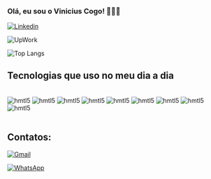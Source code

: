 ### Olá, eu sou o Vinicius Cogo! 👨🏻‍💻

[![Linkedin](https://img.shields.io/badge/LinkedIn-0077B5?style=for-the-badge&logo=linkedin&logoColor=white)](https://www.linkedin.com/in/vinicius-cogo-7aba101a3/)

![UpWork](https://img.shields.io/badge/UpWork-6FDA44?style=for-the-badge&logo=Upwork&logoColor=white)


![Top Langs](https://github-readme-stats.vercel.app/api/top-langs/?username=ViniCogo&hide_progress=true)

## Tecnologias que uso no meu dia a dia

<div style="display: inline_block"> <br/>
    <img align="center" alt="hmtl5" src="https://img.shields.io/badge/JavaScript-323330?style=for-the-badge&logo=javascript&logoColor=F7DF1E"></img>
    <img align="center" alt="hmtl5" src="https://img.shields.io/badge/C%23-239120?style=for-the-badge&logo=c-sharp&logoColor=white"></img>
    <img align="center" alt="hmtl5" src="https://img.shields.io/badge/HTML-239120?style=for-the-badge&logo=html5&logoColor=white"></img>
    <img align="center" alt="hmtl5" src="https://img.shields.io/badge/CSS-239120?&style=for-the-badge&logo=css3&logoColor=white"></img>
    <img align="center" alt="hmtl5" src="https://img.shields.io/badge/.NET-5C2D91?style=for-the-badge&logo=.net&logoColor=white"></img>
    <img align="center" alt="hmtl5" src="https://img.shields.io/badge/Node.js-43853D?style=for-the-badge&logo=node.js&logoColor=white"></img>
    <img align="center" alt="hmtl5" src="https://img.shields.io/badge/React-20232A?style=for-the-badge&logo=react&logoColor=61DAFB"></img>
    <img align="center" alt="hmtl5" src="https://img.shields.io/badge/PostgreSQL-316192?style=for-the-badge&logo=postgresql&logoColor=white"></img>
    <img align="center" alt="hmtl5" src="https://img.shields.io/badge/MongoDB-4EA94B?style=for-the-badge&logo=mongodb&logoColor=white"></img>
</div><br/>

## Contatos:
[![Gmail](https://img.shields.io/badge/Gmail-D14836?style=for-the-badge&logo=gmail&logoColor=white)](vini_cogo@hotmail.com)

[![WhatsApp](https://img.shields.io/badge/WhatsApp-25D366?style=for-the-badge&logo=whatsapp&logoColor=white)](https://wa.me/5555996573463 )

